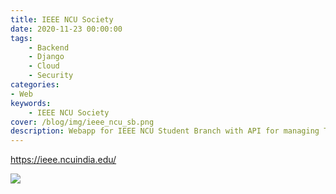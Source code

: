 ```yaml
---
title: IEEE NCU Society
date: 2020-11-23 00:00:00
tags:
    - Backend
    - Django
    - Cloud
    - Security
categories:
- Web
keywords:
    - IEEE NCU Society
cover: /blog/img/ieee_ncu_sb.png
description: Webapp for IEEE NCU Student Branch with API for managing Team, Events, Blog, etc. Hosted on cloud!
---
```


https://ieee.ncuindia.edu/

![](/blog/img/ieeencuindia.png)